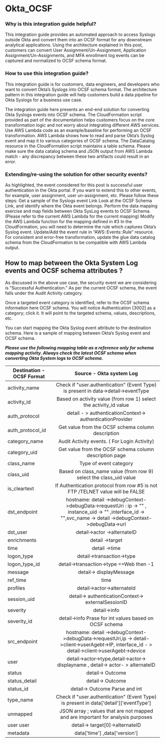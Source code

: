 # Okta_OCSF



  
###  Why is this integration guide helpful?

This integration guide provides an automated approach to access Syslogs outside Okta and convert them into an OCSF format for any downstream analytical applications. Using the architecture explained in this post, customers can convert User Assignment/Un-Assignment,  Application Assignment/Un-Assignments, and MFA enrollment log events can be captured and normalized to OCSF schema format.  

### How to use this integration guide?

This integration guide is for customers, data engineers, and developers who want to convert Okta’s Syslogs into OCSF schema format. The architecture pattern in this integration guide will help customers build a data pipeline for Okta Syslogs for a business use case.
 

The integration guide here presents an end-end solution for converting Okta Syslogs events into OCSF schema.
The CloudFormation script provided as part of the documentation helps customers focus on the core transformation logic and not worry about integrating different AWS services. 
Use AWS Lambda code as an example/baseline for performing an OCSF   transformation. AWS Lambda shows how to read and parse Okta’s Syslog event and map it to various categories of OCSF schema. 
The DataCatalog resource in the CloudFormation script maintains a table schema. Please make sure the data catalog schema and JSON output from AWS Lambda match - any discrepancy between these two artifacts could result in an error. 


### Extending/re-using the solution for other security events?

As highlighted, the event considered for this post is successful user authentication in the Okta portal. If you want to extend this to other events, for example, user assignment, user un-assignment, etc. Please follow these steps: 
Get a sample of the Syslogs event Link 
Look at the OCSF Schema Link, and identify where the Okta event belongs. 
Perform the data mapping exercise and map fields between Okta SysLog events to OCSF Schema. (Please refer to the current AWS Lambda for the current mapping)
Modify the AWS Lambda function for the mapping defined in #3
In the CloudFormation, you will need to determine the rule which captures Okta’s Syslog event. Update/Add the event rule in “AWS::Events::Rule” resource.
For consistent and error-free transformation, update the glue data catalog schema from the CloudFormation to be compatible with AWS Lambda output.

## How to map between the Okta System Log events and OCSF schema attributes ?

As discussed in the above use case, the security event we are considering is “Successful Authentication.” As per the current OCSF schema, the event falls under the Audit Activity category. 

Once a targeted event category is identified, refer to the OCSF schema information here OCSF schema. You will notice Authentication [3002] as a category; click it. It will point to the targeted schema, values, descriptions, etc. 

You can start mapping the Okta Syslog event attribute to the destination schema. Here is a sample of mapping between Okta’s Syslog event and OCSF schema. 

<b> <i> Please use the following mapping table as a reference only for schema mapping activity. Always check the latest OCSF schema when converting Okta System logs to OCSF schema. </i></b> 


| Destination - OCSF Format        | Source - Okta system Log           | 
| ------------- |:-------------:|  
| activity_name     |  Check if "user.authentication" (Event Type) is present in data->detail->eventType | 
| activity_id     |  Based on activity value (from row 1) select the activity_id value |   
| auth_protocol | detail - > authenticationContext-> authenticationProvider| 
| auth_protocol_id | Get value from the OCSF schema column description |
| category_name | Audit Activity events. ( For Login Activity) |
| category_uid | Get value from the OCSF schema column description page |
| class_name | Type of event category |
| class_uid | Based on class_name value (from row 9) select the class_uid value |
| is_cleartext | If Authentication protocol from row #5 is not FTP /TELNET value will be FALSE |
| dst_endpoint |  hostname: detail ->debugContext->debugData->requestUri : ip -> "" , instance_uid -> "" ,interface_id -> "",svc_name -> detail ->debugContext->debugData->url |
| dst_user | detail->actor ->alternateID |
| enrichments | detail ->target |
| time | detail ->time |
| logon_type | detail->transaction->type |
| logon_type_id | detail->transaction->type ==Web then -1 |
| message | detail-> displayMessage |
| ref_time | time |
| profiles | detail->actor->alternateId |
| session_uid | detail-> authenticationContext-> externalSessionID |
| severity | detail->info |
| severity_id | detail->info Prase for int values based on OCSF schema|
| src_endpoint | hostname: detail ->debugContext->debugData->requestUri,ip -> detail->client->userAgebt->IP, interface_id - > detail->client->userAgebt->device |
| user | detail->actor->type,detail->actor-> displayname , detail-> actor- > alternateID |
| status | detail-> Outcome |
| status_detail | detail-> Outcome |
| status_id | detail-> Outcome Parse and int |
| type_name | Check if "user.authentication" (Event Type) is present in data['detail']['eventType'] |
| unmapped  | JSON array ; values that are not mapped and are important for analysis purposes |
| user user | detail-> target[0]->alternateID |
| metadata  | data['time'] ,data['version'] |



